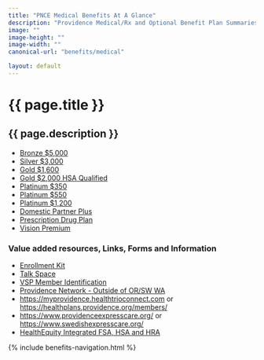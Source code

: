 ```yaml
---
title: "PNCE Medical Benefits At A Glance"
description: "Providence Medical/Rx and Optional Benefit Plan Summaries"
image: ""
image-height: ""
image-width: ""
canonical-url: "benefits/medical"

layout: default
---
```

  <div class="banner">
    <div class="color-overlay"></div>
  </div>
  <div class="container main-body">
    <div class="row">
      <div class="col-10">
        <h1>{{ page.title }}</h1>
        <h2>{{ page.description }}</h2>
        <ul>
          <li><a href="/assets/documents/2024/medical/Bronze5000.pdf">Bronze $5,000</a></li>
          <li><a href="/assets/documents/2024/medical/Silver3000.pdf">Silver $3,000</a></li>
          <li><a href="/assets/documents/2024/medical/Gold1600.pdf">Gold $1,600</a></li>
          <li><a href="/assets/documents/2024/medical/Gold2000HDHP.pdf">Gold $2,000 HSA Qualified</a></li>
          <li><a href="/assets/documents/2024/medical/Platinum350.pdf">Platinum $350</a></li>
          <li><a href="/assets/documents/2024/medical/Platinum550.pdf">Platinum $550</a></li>
          <li><a href="/assets/documents/2024/medical/Platinum1200.pdf">Platinum $1,200</a></li>
          <li><a href="/assets/documents/2024/medical/PNCEDomParPlus.pdf">Domestic Partner Plus</a></li>
          <li><a href="/assets/documents/2024/medical/PNCERXSummary.pdf">Prescription Drug Plan</a></li>
          <li><a href="/assets/documents/2022/medical/ORLGVisionPremium.pdf">Vision Premium</a></li>
        </ul>
        <h3>Value added resources, Links, Forms and Information</h3>
        <ul>
          <li><a href="/assets/documents/2024/medical/PNCE2024PHPMemberResourceGuide.pdf">Enrollment Kit</a></li>
          <li><a href="/assets/documents/2024/medical/PHP23-012TalkSpacer.pdf">Talk Space</a></li>
          <li><a href="/assets/documents/2024/medical/VSPMemberIdentification.pdf">VSP Member Identification</a></li>
          <li><a href="/assets/documents/2024/medical/CignaIDCardFlyer_v2.pdf">Providence Network - Outside of OR/SW WA</a></li>
          <li>
            <a href="https://myprovidence.healthtrioconnect.com/" target="_blank">https://myprovidence.healthtrioconnect.com</a>
            or <a href="https://healthplans.providence.org/members/" target="_blank">https://healthplans.providence.org/members/</a>
          </li>
          <li>
            <a href="https://www.providenceexpresscare.org/" target="_blank">https://www.providenceexpresscare.org/</a>
            or <a href="https://www.swedishexpresscare.org/" target="_blank">https://www.swedishexpresscare.org/</a>
          </li>
          <li>
            <a href="https://sales.healthequity.com/providence/" target="_blank">HealthEquity Integrated FSA, HSA and
              HRA</a>
          </li>
        </ul>
      </div>
      <div class="col-2">
        {% include benefits-navigation.html %}  
      </div>
    </div>
  </div>